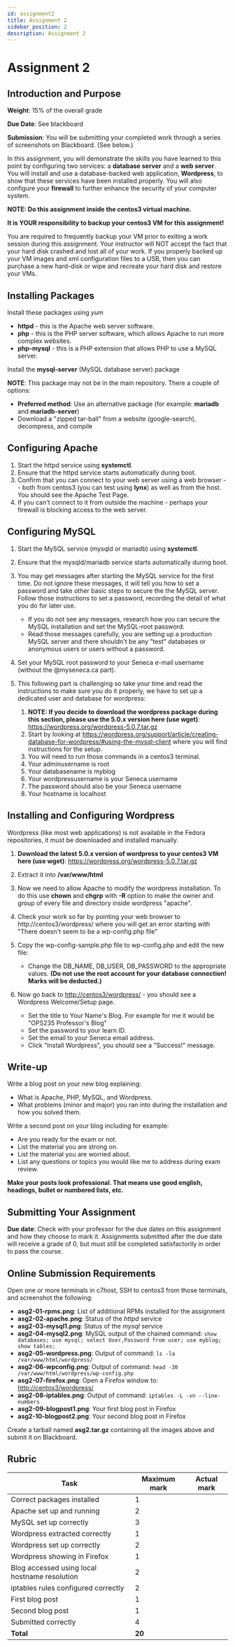 ```yaml
---
id: assignment2
title: Assignment 2
sidebar_position: 2
description: Assignment 2
---
```


# Assignment 2

## Introduction and Purpose

**Weight**: 15% of the overall grade

**Due Date**: See blackboard

**Submission**: You will be submitting your completed work through a series of screenshots on Blackboard. (See below.)

In this assignment, you will demonstrate the skills you have learned to this point by configuring two services: a **database server** and a **web server**. You will install and use a database-backed web application, **Wordpress**, to show that these services have been installed properly. You will also configure your **firewall** to further enhance the security of your computer system.

**NOTE: Do this assignment inside the centos3 virtual machine.**

**It is YOUR responsibility to backup your centos3 VM for this assignment!**

You are required to frequently backup your VM prior to exiting a work session during this assignment. Your instructor will NOT accept the fact that your hard disk crashed and lost all of your work. If you properly backed up your VM images and xml configuration files to a USB, then you can purchase a new hard-disk or wipe and recreate your hard disk and restore your VMs.

## Installing Packages

Install these packages using _yum_

- **httpd** - this is the Apache web server software.
- **php** - this is the PHP server software, which allows Apache to run more complex websites.
- **php-mysql** - this is a PHP extension that allows PHP to use a MySQL server.

Install the **mysql-server** (MySQL database server) package

**NOTE**: This package may not be in the main repository. There a couple of options:

- **Preferred method**: Use an alternative package (for example: **mariadb** and **mariadb-server**)
- Download a "zipped tar-ball" from a website (google-search), decompress, and compile

## Configuring Apache

1. Start the httpd service using **systemctl**.
2. Ensure that the httpd service starts automatically during boot.
3. Confirm that you can connect to your web server using a web browser -- both from centos3 (you can test using **lynx**) as well as from the host. You should see the Apache Test Page.
4. If you can't connect to it from outside the machine - perhaps your firewall is blocking access to the web server.

## Configuring MySQL

1. Start the MySQL service (mysqld or mariadb) using **systemctl**.
2. Ensure that the mysqld/mariadb service starts automatically during boot.
3. You may get messages after starting the MySQL service for the first time. Do not ignore these messages, it will tell you how to set a password and take other basic steps to secure the the MySQL server. Follow those instructions to set a password, recording the detail of what you do for later use.

      - If you do not see any messages, research how you can secure the MySQL installation and set the MySQL-root password.
      - Read those messages carefully, you are setting up a production MySQL server and there shouldn't be any "test" databases or anonymous users or users without a password.

4. Set your MySQL root password to your Seneca e-mail username (without the @myseneca.ca part).
5. This following part is challenging so take your time and read the instructions to make sure you do it properly, we have to set up a dedicated user and database for wordpress:

      1. **NOTE: If you decide to download the wordpress package during this section, please use the 5.0.x version here (use wget)**: https://wordpress.org/wordpress-5.0.7.tar.gz
      2. Start by looking at https://wordpress.org/support/article/creating-database-for-wordpress/#using-the-mysql-client where you will find instructions for the setup.
      3. You will need to run those commands in a centos3 terminal.
      4. Your adminusername is root
      5. Your databasename is myblog
      6. Your wordpressusername is your Seneca username
      7. The password should also be your Seneca username
      8. Your hostname is localhost

## Installing and Configuring Wordpress

Wordpress (like most web applications) is not available in the Fedora repositories, it must be downloaded and installed manually.

1. **Download the latest 5.0.x version of wordpress to your centos3 VM here (use wget)**: https://wordpress.org/wordpress-5.0.7.tar.gz
2. Extract it into **/var/www/html**
3. Now we need to allow Apache to modify the wordpress installation. To do this use **chown** and **chgrp** with **-R** option to make the owner and group of every file and directory inside wordpress "apache".
4. Check your work so far by pointing your web browser to http://centos3/wordpress/ where you will get an error starting with "There doesn't seem to be a wp-config.php file"
5. Copy the wp-config-sample.php file to wp-config.php and edit the new file:

      - Change the DB_NAME, DB_USER, DB_PASSWORD to the appropriate values. **(Do not use the root account for your database connection! Marks will be deducted.)**

6. Now go back to [http://centos3/wordpress/](http://centos3/wordpress/) - you should see a Wordpress Welcome/Setup page.

      - Set the title to Your Name's Blog. For example for me it would be "OPS235 Professor's Blog"
      - Set the password to your learn ID.
      - Set the email to your Seneca email address.
      - Click "Install Wordpress", you should see a "Success!" message.

## Write-up

Write a blog post on your new blog explaining:

- What is Apache, PHP, MySQL, and Wordpress.
- What problems (minor and major) you ran into during the installation and how you solved them.

Write a second post on your blog including for example:

- Are you ready for the exam or not.
- List the material you are strong on.
- List the material you are worried about.
- List any questions or topics you would like me to address during exam review.

**Make your posts look professional. That means use good english, headings, bullet or numbered lists, etc.**

## Submitting Your Assignment

**Due date**: Check with your professor for the due dates on this assignment and how they choose to mark it. Assignments submitted after the due date will receive a grade of 0, but must still be completed satisfactorily in order to pass the course.

## Online Submission Requirements

Open one or more terminals in c7host, SSH to centos3 from those terminals, and screenshot the following:

- **asg2-01-rpms.png**: List of additional RPMs installed for the assignment
- **asg2-02-apache.png**: Status of the _httpd_ service
- **asg2-03-mysql1.png**: Status of the _mysql_ service
- **asg2-04-mysql2.png**: MySQL output of the chained command: `show databases; use mysql; select User,Password from user; use myblog; show tables;`
- **asg2-05-wordpress.png**: Output of command: `ls -la /var/www/html/wordpress/`
- **asg2-06-wpconfig.png**: Output of command: `head -30 /var/www/html/wordpress/wp-config.php`
- **asg2-07-firefox.png**: Open a Firefox window to: [http://centos3/wordpress/](http://centos3/wordpress/)
- **asg2-08-iptables.png**: Output of command: `iptables -L -vn --line-numbers`
- **asg2-09-blogpost1.png**: Your first blog post in Firefox
- **asg2-10-blogpost2.png**: Your second blog post in Firefox

Create a tarball named **asg2.tar.gz** containing all the images above and submit it on Blackboard.

## Rubric

| Task	| Maximum mark	| Actual mark |
| --- | --- | --- |
| Correct packages installed	| 1	|  |
| Apache set up and running	| 2	|  |
| MySQL set up correctly	| 3	|  |
| Wordpress extracted correctly	| 1	|  |
| Wordpress set up correctly	| 2	|  |
| Wordpress showing in Firefox	| 1	|  |
| Blog accessed using local hostname resolution	| 2	|  |
| iptables rules configured correctly	| 2	|  |
| First blog post	| 1	|  |
| Second blog post	| 1	|  |
| Submitted correctly	| 4	|  |
| **Total**	| **20**	|  |
